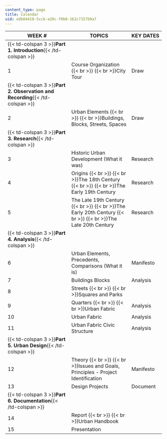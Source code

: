 ```yaml
---
content_type: page
title: Calendar
uid: edb04418-5ccb-a20c-f0b0-1b2c7157b9a7
---
```


| WEEK # | TOPICS | KEY DATES |
| --- | --- | --- |
| {{< td-colspan 3 >}}**Part 1. Introduction**{{< /td-colspan >}} |||
| 1 | Course Organization  {{< br >}}  {{< br >}}City Tour | Draw |
| {{< td-colspan 3 >}}**Part 2. Observation and Recording**{{< /td-colspan >}} |||
| 2 | Urban Elements  {{< br >}}  {{< br >}}Buildings, Blocks, Streets, Spaces | Draw |
| {{< td-colspan 3 >}}**Part 3. Research**{{< /td-colspan >}} |||
| 3 | Historic Urban Development (What it was) | Research |
| 4 | Origins  {{< br >}}  {{< br >}}The 18th Century  {{< br >}}  {{< br >}}The Early 19th Century | Research |
| 5 | The Late 19th Century  {{< br >}}  {{< br >}}The Early 20th Century  {{< br >}}  {{< br >}}The Late 20th Century | Research |
| {{< td-colspan 3 >}}**Part 4. Analysis**{{< /td-colspan >}} |||
| 6 | Urban Elements, Precedents, Comparisons (What it is) | Manifesto |
| 7 | Buildings Blocks | Analysis |
| 8 | Streets  {{< br >}}  {{< br >}}Squares and Parks |  |
| 9 | Quarters  {{< br >}}  {{< br >}}Urban Fabric | Analysis |
| 10 | Urban Fabric | Analysis |
| 11 | Urban Fabric Civic Structure | Analysis |
| {{< td-colspan 3 >}}**Part 5. Urban Design**{{< /td-colspan >}} |||
| 12 | Theory  {{< br >}}  {{< br >}}Issues and Goals, Principles - Project Identification | Manifesto |
| 13 | Design Projects | Document |
| {{< td-colspan 3 >}}**Part 6. Documentation**{{< /td-colspan >}} |||
| 14 | Report  {{< br >}}  {{< br >}}Urban Handbook |  |
| 15 | Presentation |